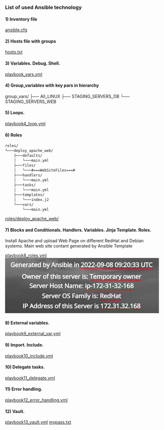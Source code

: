 ### List of used Ansible technology
#### 1)	Inventory file
[ansible.cfg](https://github.com/zuFrost/ansible_netzlink/blob/main/ansible.cfg)
#### 2)	Hosts file with groups
[hosts.txt](https://github.com/zuFrost/ansible_netzlink/blob/main/hosts.txt)
#### 3)	Variables. Debug. Shell.
[playbook_vars.yml](https://github.com/zuFrost/ansible_netzlink/blob/main/playbook_vars.yml)
#### 4)	Group_variables with key pars in hierarchy
group_vars/
      ├── All_LINUX
      ├── STAGING_SERVERS_DB
        └── STAGING_SERVERS_WEB
#### 5)	Loops.
[playbook4_loop.yml](https://github.com/zuFrost/ansible_netzlink/blob/main/playbook4_loop.yml)
#### 6)	Roles

```
roles/
└───deploy_apache_web/
	├───defaults/
	│	└───main.yml
	├───files/
	│	└───#===WebSiteFiles===#
	├───handlers/
	│	└───main.yml
	├───tasks/
	│	└───main.yml
	├───templates/
	│	└───index.j2
	└───vars/
		└───main.yml
```
[roles/deploy_apache_web/](https://github.com/zuFrost/ansible_netzlink/tree/main/roles/deploy_apache_web)
#### 7)	Blocks and Conditionals. Handlers. Variables. Jinja Template. Roles.
Install Apache and upload Web Page on different RedHat and Debian systems. Main web site contant generated by Ansible Template

[playbook8_roles.yml](https://github.com/zuFrost/ansible_netzlink/blob/main/playbook8_roles.yml)
![](https://github.com/zuFrost/ansible_netzlink/blob/main/ansible_template_result.png?raw=true)
#### 8)	External variables.
[playbook9_external_var.yml](https://github.com/zuFrost/ansible_netzlink/blob/main/playbook9_external_var.yml)
#### 9)	Import. Include.
[playbook10_include.yml](https://github.com/zuFrost/ansible_netzlink/blob/main/playbook10_include.yml)
#### 10)	Delegate tasks.
[playbook11_delegate.yml](https://github.com/zuFrost/ansible_netzlink/blob/main/playbook11_delegate.yml)
#### 11)	Error handling.
[playbook12_error_handling.yml](https://github.com/zuFrost/ansible_netzlink/blob/main/playbook12_error_handling.yml)
#### 12)	Vault.
[playbook13_vault.yml](https://github.com/zuFrost/ansible_netzlink/blob/main/playbook13_vault.yml)
[mypass.txt](https://github.com/zuFrost/ansible_netzlink/blob/main/mypass.txt)
